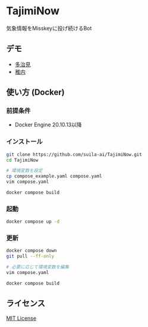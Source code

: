 # TajimiNow

気象情報をMisskeyに投げ続けるBot

## デモ
* [多治見](https://submarin.online/@tajimi_now)
* [稚内](https://submarin.online/@wakkanai_now)

## 使い方 (Docker)

### 前提条件

* Docker Engine 20.10.13以降

### インストール

```sh
git clone https://github.com/suila-ai/TajimiNow.git
cd TajimiNow

# 環境変数を設定
cp compose_example.yaml compose.yaml
vim compose.yaml

docker compose build
```

### 起動

```sh
docker compose up -d
```

### 更新

```sh
docker compose down
git pull --ff-only

# 必要に応じて環境変数を編集
vim compose.yaml

docker compose build
```

## ライセンス
[MIT License](https://github.com/suila-ai/TajimiNow/blob/main/LICENSE.txt)